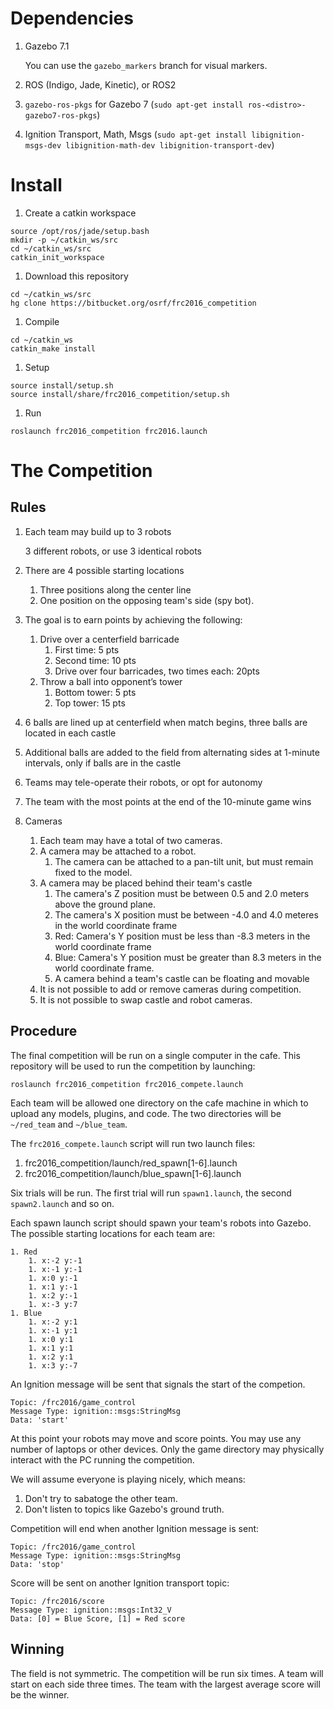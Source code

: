 # Dependencies

1. Gazebo 7.1

    You can use the `gazebo_markers` branch for visual markers.

1. ROS (Indigo, Jade, Kinetic), or ROS2

1. `gazebo-ros-pkgs` for Gazebo 7 (`sudo apt-get install ros-<distro>-gazebo7-ros-pkgs`)

1. Ignition Transport, Math, Msgs (`sudo apt-get install libignition-msgs-dev libignition-math-dev libignition-transport-dev`)

# Install

1. Create a catkin workspace


```
source /opt/ros/jade/setup.bash
mkdir -p ~/catkin_ws/src
cd ~/catkin_ws/src
catkin_init_workspace
```


1. Download this repository

```
cd ~/catkin_ws/src
hg clone https://bitbucket.org/osrf/frc2016_competition
```

1. Compile

```
cd ~/catkin_ws
catkin_make install
```

1. Setup

```
source install/setup.sh
source install/share/frc2016_competition/setup.sh
```

1. Run

```
roslaunch frc2016_competition frc2016.launch
```

# The Competition

## Rules

1. Each team may build up to 3 robots

    3 different robots, or use 3 identical robots

1. There are 4 possible starting locations
    1. Three positions along the center line
    1. One position on the opposing team's side (spy bot).

1. The goal is to earn points by achieving the following:

    1. Drive over a centerfield barricade
        1. First time: 5 pts
        1. Second time: 10 pts
        1. Drive over four barricades, two times each: 20pts
    1. Throw a ball into opponent’s tower
        1. Bottom tower: 5 pts
        1. Top tower: 15 pts

1. 6 balls are lined up at centerfield when match begins, three balls are
   located in each castle

1. Additional balls are added to the field from alternating sides at
   1-minute intervals, only if balls are in the castle

1. Teams may tele-operate their robots, or opt for autonomy

1. The team with the most points at the end of the 10-minute game wins

1. Cameras

    1. Each team may have a total of two cameras.
    1. A camera may be attached to a robot.
        1. The camera can be attached to a pan-tilt unit, but must remain
           fixed to the model.
    1. A camera may be placed behind their team's castle
        1. The camera's Z position must be between 0.5 and 2.0 meters above
           the ground plane.
        1. The camera's X position must be between -4.0 and 4.0 meteres in
           the world coordinate frame
        1. Red: Camera's Y position must be less than -8.3 meters in the world coordinate frame
        1. Blue: Camera's Y position must be greater than 8.3 meters in the world coordinate frame.
        1. A camera behind a team's castle can be floating and movable
    1. It is not possible to add or remove cameras during competition.
    1. It is not possible to swap castle and robot cameras.

## Procedure

The final competition will be run on a single computer in the cafe. This
repository will be used to run the competition by launching:

```
roslaunch frc2016_competition frc2016_compete.launch
```

Each team will be allowed one directory on the cafe machine in which to
upload any models, plugins, and code. The two directories will be
`~/red_team` and `~/blue_team`.

The `frc2016_compete.launch` script will run two launch files:

1. frc2016_competition/launch/red_spawn[1-6].launch
2. frc2016_competition/launch/blue_spawn[1-6].launch

Six trials will be run. The first trial will run `spawn1.launch`, the second
`spawn2.launch` and so on.

Each spawn launch script should spawn your team's robots into Gazebo. The
possible starting locations for each team are:

    1. Red
        1. x:-2 y:-1
        1. x:-1 y:-1
        1. x:0 y:-1
        1. x:1 y:-1
        1. x:2 y:-1
        1. x:-3 y:7
    1. Blue
        1. x:-2 y:1
        1. x:-1 y:1
        1. x:0 y:1
        1. x:1 y:1
        1. x:2 y:1
        1. x:3 y:-7

An Ignition message will be sent that signals the start of the competion.

    Topic: /frc2016/game_control
    Message Type: ignition::msgs:StringMsg
    Data: 'start'

At this point your robots may move and score points. You may use any number
of laptops or other devices. Only the game directory may physically interact
with the PC running the competition.

We will assume everyone is playing nicely, which means:

1. Don't try to sabatoge the other team.
1. Don't listen to topics like Gazebo's ground truth.

Competition will end when another Ignition message is sent:

    Topic: /frc2016/game_control
    Message Type: ignition::msgs:StringMsg
    Data: 'stop'

Score will be sent on another Ignition transport topic:

    Topic: /frc2016/score
    Message Type: ignition::msgs:Int32_V
    Data: [0] = Blue Score, [1] = Red score

## Winning

The field is not symmetric. The competition will be run six times. A team
will start on each side three times.  The team with the largest average
score will be the winner.
